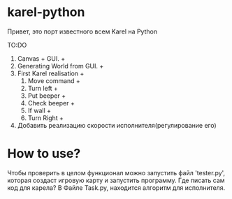 # karel-python
Привет, это порт известного всем Karel на Python

TO:DO
1. Canvas + GUI. 			 +
2. Generating World from GUI.		 +
3. First Karel realisation		 +
	1. Move command			 +
	2. Turn left			 +
	3. Put beeper			 +
	4. Check beeper			 +
	5. If wall			 +
	6. Turn Right			 +
4. Добавить реализацию скорости исполнителя(регулирование его)


# How to use?
Чтобы проверить в целом функционал можно запустить файл 'tester.py', которая создаст игровую карту и запустить программу.
Где писать сам код для карела? В Файле Task.py, находится алгоритм для исполнителя.
